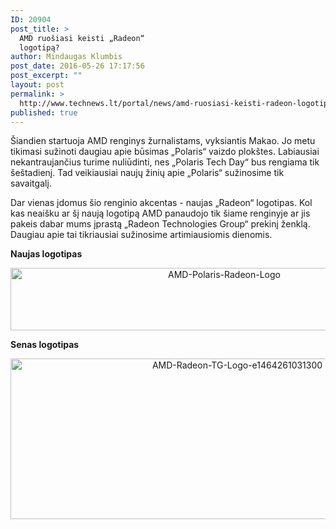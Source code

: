 ```yaml
---
ID: 20904
post_title: >
  AMD ruošiasi keisti „Radeon“
  logotipą?
author: Mindaugas Klumbis
post_date: 2016-05-26 17:17:56
post_excerpt: ""
layout: post
permalink: >
  http://www.technews.lt/portal/news/amd-ruosiasi-keisti-radeon-logotipa/
published: true
---
```

Šiandien startuoja AMD renginys žurnalistams, vyksiantis Makao. Jo metu tikimasi sužinoti daugiau apie būsimas „Polaris“ vaizdo plokštes. Labiausiai nekantraujančius turime nuliūdinti, nes „Polaris Tech Day“ bus rengiama tik šeštadienį. Tad veikiausiai naujų žinių apie „Polaris“ sužinosime tik savaitgalį.

Dar vienas įdomus šio renginio akcentas - naujas „Radeon“ logotipas. Kol kas neaišku ar šį naują logotipą AMD panaudojo tik šiame renginyje ar jis pakeis dabar mums įprastą „Radeon Technologies Group“ prekinį ženklą. Daugiau apie tai tikriausiai sužinosime artimiausiomis dienomis.

<strong>Naujas logotipas</strong>
<p style="text-align: center"><a href="http://www.technews.lt/portal/wp-content/uploads/2016/05/AMD-Polaris-Radeon-Logo.jpg"><img class="alignnone wp-image-20905 size-full" src="http://www.technews.lt/portal/wp-content/uploads/2016/05/AMD-Polaris-Radeon-Logo.jpg" alt="AMD-Polaris-Radeon-Logo" width="668" height="100" /></a></p>
<p style="text-align: left"><strong>Senas logotipas</strong></p>
<p style="text-align: center"><a href="http://www.technews.lt/portal/wp-content/uploads/2016/05/AMD-Radeon-TG-Logo-e1464261031300.png"><img class="alignnone wp-image-20906 size-full" src="http://www.technews.lt/portal/wp-content/uploads/2016/05/AMD-Radeon-TG-Logo-e1464261031300.png" alt="AMD-Radeon-TG-Logo-e1464261031300" width="710" height="257" /></a></p>
&nbsp;